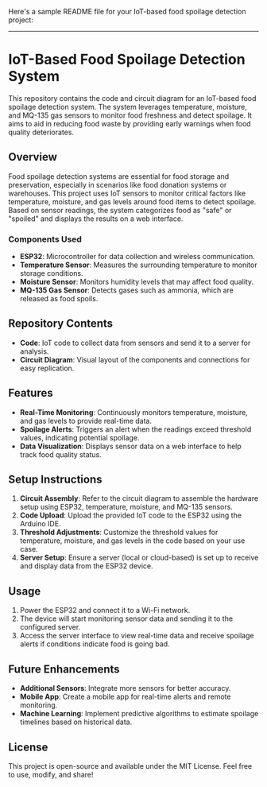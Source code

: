 Here's a sample README file for your IoT-based food spoilage detection project:

---

# IoT-Based Food Spoilage Detection System

This repository contains the code and circuit diagram for an IoT-based food spoilage detection system. The system leverages temperature, moisture, and MQ-135 gas sensors to monitor food freshness and detect spoilage. It aims to aid in reducing food waste by providing early warnings when food quality deteriorates.

## Overview

Food spoilage detection systems are essential for food storage and preservation, especially in scenarios like food donation systems or warehouses. This project uses IoT sensors to monitor critical factors like temperature, moisture, and gas levels around food items to detect spoilage. Based on sensor readings, the system categorizes food as "safe" or "spoiled" and displays the results on a web interface.

### Components Used
- **ESP32**: Microcontroller for data collection and wireless communication.
- **Temperature Sensor**: Measures the surrounding temperature to monitor storage conditions.
- **Moisture Sensor**: Monitors humidity levels that may affect food quality.
- **MQ-135 Gas Sensor**: Detects gases such as ammonia, which are released as food spoils.

## Repository Contents

- **Code**: IoT code to collect data from sensors and send it to a server for analysis.
- **Circuit Diagram**: Visual layout of the components and connections for easy replication.
  
## Features

- **Real-Time Monitoring**: Continuously monitors temperature, moisture, and gas levels to provide real-time data.
- **Spoilage Alerts**: Triggers an alert when the readings exceed threshold values, indicating potential spoilage.
- **Data Visualization**: Displays sensor data on a web interface to help track food quality status.

## Setup Instructions

1. **Circuit Assembly**: Refer to the circuit diagram to assemble the hardware setup using ESP32, temperature, moisture, and MQ-135 sensors.
2. **Code Upload**: Upload the provided IoT code to the ESP32 using the Arduino IDE.
3. **Threshold Adjustments**: Customize the threshold values for temperature, moisture, and gas levels in the code based on your use case.
4. **Server Setup**: Ensure a server (local or cloud-based) is set up to receive and display data from the ESP32 device.

## Usage

1. Power the ESP32 and connect it to a Wi-Fi network.
2. The device will start monitoring sensor data and sending it to the configured server.
3. Access the server interface to view real-time data and receive spoilage alerts if conditions indicate food is going bad.

## Future Enhancements

- **Additional Sensors**: Integrate more sensors for better accuracy.
- **Mobile App**: Create a mobile app for real-time alerts and remote monitoring.
- **Machine Learning**: Implement predictive algorithms to estimate spoilage timelines based on historical data.

## License

This project is open-source and available under the MIT License. Feel free to use, modify, and share!


